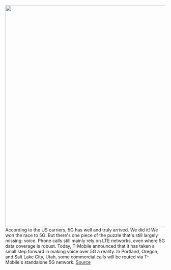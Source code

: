 <img src='https://cdn.vox-cdn.com/thumbor/THejd-YfrBgPZREUQO2fjpiGbbI=/0x0:2040x1360/1200x800/filters:focal(857x517:1183x843)/cdn.vox-cdn.com/uploads/chorus_image/image/70941167/acastro_191108_1777_t-mobile_0002.0.0.jpg' width='700px' /><br/>
According to the US carriers, 5G has well and truly arrived. We did it! We won the race to 5G. But there's one piece of the puzzle that's still largely missing: voice. Phone calls still mainly rely on LTE networks, even where 5G data coverage is robust. Today, T-Mobile announced that it has taken a small step forward in making voice over 5G a reality. In Portland, Oregon, and Salt Lake City, Utah, some commercial calls will be routed via T-Mobile's standalone 5G network.
<a href='https://www.theverge.com/2022/6/3/23153275/t-mobile-5g-voice-vonr-dish-wireless'> Source <a/>